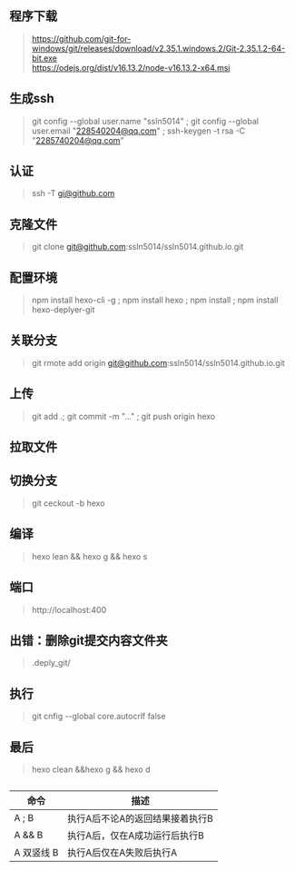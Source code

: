 ## 程序下载
>https://github.com/git-for-windows/git/releases/download/v2.35.1.windows.2/Git-2.35.1.2-64-bit.exe      
https://odejs.org/dist/v16.13.2/node-v16.13.2-x64.msi
## 生成ssh
>git config --global user.name "ssln5014" ; git config --global user.email "228540204@qq.com" ; ssh-keygen -t rsa -C "2285740204@qq.com"
## 认证
>ssh -T gi@github.com
## 克隆文件
>git clone git@github.com:ssln5014/ssln5014.github.io.git
## 配置环境
>npm install hexo-cli -g ; npm install hexo ; npm install ; npm install hexo-deplyer-git
## 关联分支
>git rmote add origin git@github.com:ssln5014/ssln5014.github.io.git
## 上传
>git add .; git commit -m "..." ; git push origin hexo
## 拉取文件

## 切换分支
>git ceckout -b hexo
## 编译
>hexo lean && hexo g && hexo s
## 端口
>http://localhost:400
## 出错：删除git提交内容文件夹
>.deply_git/
## 执行
>git cnfig --global core.autocrlf false
## 最后
>hexo clean &&hexo g && hexo d
## 
>
| 命令	| 描述|
|--------|-----------------------------|
|A ; B	| 执行A后不论A的返回结果接着执行B   |  
|A && B 	| 执行A后，仅在A成功运行后执行B|       
|A 双竖线 B	| 执行A后仅在A失败后执行A     |
